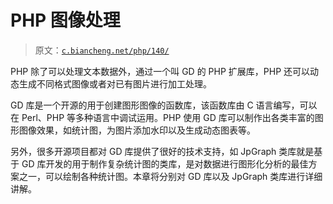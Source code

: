 # PHP 图像处理

> 原文：[`c.biancheng.net/php/140/`](http://c.biancheng.net/php/140/)

PHP 除了可以处理文本数据外，通过一个叫 GD 的 PHP 扩展库，PHP 还可以动态生成不同格式图像或者对已有图片进行加工处理。

GD 库是一个开源的用于创建图形图像的函数库，该函数库由 C 语言编写，可以在 Perl、PHP 等多种语言中调试运用。PHP 使用 GD 库可以制作出各类丰富的图形图像效果，如统计图，为图片添加水印以及生成动态图表等。

另外，很多开源项目都对 GD 库提供了很好的技术支持，如 JpGraph 类库就是基于 GD 库开发的用于制作复杂统计图的类库，是对数据进行图形化分析的最佳方案之一，可以绘制各种统计图。本章将分别对 GD 库以及 JpGraph 类库进行详细讲解。
